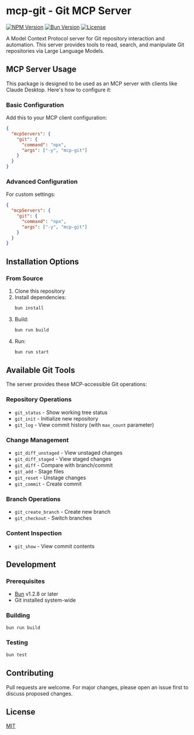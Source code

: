 # mcp-git - Git MCP Server

[![NPM Version](https://img.shields.io/npm/v/mcp-git.svg)](https://www.npmjs.com/package/mcp-git)
[![Bun Version](https://img.shields.io/badge/bun-v1.2.8-blueviolet)](https://bun.sh)
[![License](https://img.shields.io/npm/l/mcp-git.svg)](LICENSE)

A Model Context Protocol server for Git repository interaction and automation. This server provides tools to read, search, and manipulate Git repositories via Large Language Models.

## MCP Server Usage

This package is designed to be used as an MCP server with clients like Claude Desktop. Here's how to configure it:

### Basic Configuration

Add this to your MCP client configuration:

```json
{
  "mcpServers": {
    "git": {
      "command": "npx",
      "args": ["-y", "mcp-git"]
    }
  }
}
```

### Advanced Configuration

For custom settings:

```json
{
  "mcpServers": {
    "git": {
      "command": "npx",
      "args": ["-y", "mcp-git"]
    }
  }
}
```

## Installation Options

### From Source

1. Clone this repository
2. Install dependencies:
   ```bash
   bun install
   ```
3. Build:
   ```bash
   bun run build
   ```
4. Run:
   ```bash
   bun run start
   ```

## Available Git Tools

The server provides these MCP-accessible Git operations:

### Repository Operations

- `git_status` - Show working tree status
- `git_init` - Initialize new repository
- `git_log` - View commit history (with `max_count` parameter)

### Change Management

- `git_diff_unstaged` - View unstaged changes
- `git_diff_staged` - View staged changes
- `git_diff` - Compare with branch/commit
- `git_add` - Stage files
- `git_reset` - Unstage changes
- `git_commit` - Create commit

### Branch Operations

- `git_create_branch` - Create new branch
- `git_checkout` - Switch branches

### Content Inspection

- `git_show` - View commit contents

## Development

### Prerequisites

- [Bun](https://bun.sh) v1.2.8 or later
- Git installed system-wide

### Building

```bash
bun run build
```

### Testing

```bash
bun test
```

## Contributing

Pull requests are welcome. For major changes, please open an issue first to discuss proposed changes.

## License

[MIT](LICENSE)
